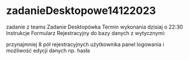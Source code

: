 # zadanieDesktopowe14122023
zadanie z teams
Zadanie Desktopówka
Termin wykonania dzisiaj o 22:30
Instrukcje
Formularz Rejestracyjny do bazy danych z wytycznymi:

przynajmniej 8 pół rejestracyjnych użytkownika
panel logowania
i możliwość edycji danych np. hasła 
